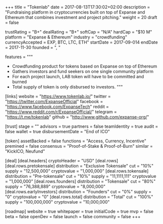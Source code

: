 +++
title = "Tokenlab"
date = 2017-08-13T17:30:02+02:00
description = "Fundraising platform in cryptocurrencies built on top of Expanse and Ethereum that combines investment and project pitching."
weight = 20
draft = false

trustRating = "B+"
dealRating = "B+"
softCap = "N/A"
hardCap = "$10 M"
platform = "Expanse & Ethereum"
industry = "crowdfunding"
currencyAccepted = EXP, BTC, LTC, ETH"
startDate = 2017-09-014
endDate = 2017-11-30
founded = ", "

features = """
- Crowdfunding product for tokens based on Expanse on top of Ethereum
- Gathers investors and fund seekers on one single community platform
- For each project launch, LAB token will have to be committed and burned
- Total supply of token is only disbursed to investors. 
"""

[links]
  website = "https://www.tokenlab.io/"
  twitter = "https://twitter.com/ExpanseOfficial"
  facebook = "https://www.facebook.com/ExpanseTech"
  reddit = "https://www.reddit.com/r/ExpanseOfficial/"
  telegram = "https://t.me/tokenlab"
  github = "http://www.github.com/expanse-org/"

[trust]
  stage = ""
  advisors = true
  partners = false
  teamIdentity = true
  audit = false
  wallet = true
  disbursementDate = "End of ICO"

[token]
  assetBacked = false
  functions = "Access, Currency, Incentive"
  premined = false
  consensus = "Proof-of-Stake & Proof-of-Burn"
  similar = "KickICO, Neufund"

[deal]
  [deal.headers]
    cryptoHeader = "USD"
  [deal.rows]
    [deal.rows.pretokensale]
      distribution = "Exclusive Tokensale"
      cut = "10%"
      supply = "12,500,000"
      cryptovalue = "1,000,000"
    [deal.rows.tokensale]
      distribution = "Pre-tokensale"
      cut = "10%"
      supply = "11,1111,111"
      cryptovalue = "1,000,000"
    [deal.rows.founders]
      distribution = "Tokensale"
      cut = "80%"
      supply = "76,388,889"
      cryptovalue = "8,000,000"
    [deal.rows.earlyInvestors]
      distribution = "Founders"
      cut = "0%"
      supply = "0"
      cryptovalue = "0"
    [deal.rows.total]
      distribution = "Total"
      cut = "100%"
      supply = "100,000,000"
      cryptovalue = "10,000,000"

[roadmap]
  website = true
  whitepaper = true
  initialCode = true
  mvp = false
  beta = false
  openDev = false
  launch = false
  community = false
+++
